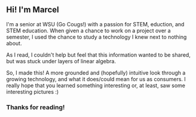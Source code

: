## Hi! I'm Marcel

I'm a senior at WSU (Go Cougs!) with a passion for STEM, eduction, and STEM education.
When given a chance to work on a project over a semester, I used the chance to study a technology I knew next to nothing about.

As I read, I couldn't help but feel that this information wanted to be shared, but was stuck under layers of linear algebra.

So, I made this! A more grounded and (hopefully) intuitive look through a growing technology, and what it does/could mean for us as consumers. I really hope that you learned something interesting or, at least, saw some interesting pictures :)

### Thanks for reading!
